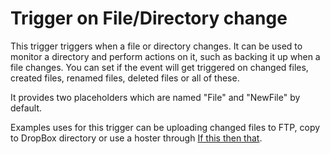 # Trigger on File/Directory change #
This trigger triggers when a file or directory changes. It can be used to monitor a directory and perform actions on it, such as backing it up when a file changes.
You can set if the event will get triggered on changed files, created files, renamed files, deleted files or all of these.

It provides two placeholders which are named "File" and "NewFile" by default.

Examples uses for this trigger can be uploading changed files to FTP, copy to DropBox directory or use a hoster through [If this then that](http://www.IFTTT.com).